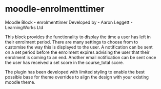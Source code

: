 moodle-enrolmenttimer
=====================

Moodle Block - enrolmenttimer
Developed by - Aaron Leggett - LearningWorks Ltd

This block provides the functionality to display the time a user has left in their enrolment period. There are many settings to choose from to customise the way this is displayed to the user. A notification can be sent on a set period before the enrolment expires advising the user that their enrolment is coming to an end. Another email notification can be sent once the user has received a set score in the course_total score.

The plugin has been developed with limited styling to enable the best possible base for theme overrides to align the design with your existing moodle theme.
